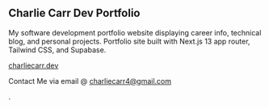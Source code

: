 ## Charlie Carr Dev Portfolio

My software development portfolio website displaying career info, technical blog, and personal projects. Portfolio site built with Next.js 13 app router, Tailwind CSS, and Supabase.

[charliecarr.dev](https://www.charliecarr.dev)

Contact Me via email @ [charliecarr4@gmail.com](mailto:charliecarr4@gmail.com)

.
